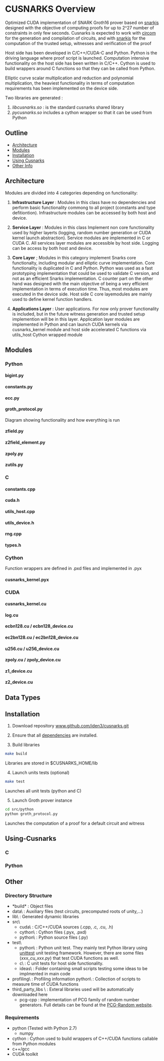 # CUSNARKS Overview
Optimized CUDA implementation of SNARK Groth16 prover based on [snarkjs][] designed with the objective of computing proofs for up
to 2^27 number of constraints in only few seconds. Cusnarks is expected to work with [circom][] for the generation and compilation
of circuits, and with [snarkjs][] for the computation of the trusted setup, witnesses and verification of the proof

Host side has been developed in C/C++/CUDA-C and Python. Python is the driving language where proof script is launched. Computation intensive functionality on the host side has been written in C/C++. Cython is used to build wrappers around C functions so that they can be
called from Python.

Elliptic curve scalar multiplication and reduction and polynomial multiplication, the heaviest functionality in terms of 
computation requirements has been implemented on the device side.

Two libraries are generated :
1. *libcusnarks.so* : is the standard cusnarks shared library
2. *pycusnarks.so* includes a cython wrapper so that it can be used from Python

## Outline
* [Architecture][]
* [Modules][]
* [Installation][]
* [Using Cusnarks][]
* [Other Info][]
  

## Architecture

Modules are divided into 4 categories depending on functionality:

1. **Infrastructure Layer** : Modules in this class have no dependencies and perform basic functionality commong to all project (constants and type defitiontion).  Infrastructure modules can be accessed by both host and device.

2. **Service Layer** : Modules in this class Implement non core functionality used by higher layerts (logging, random number generation or CUDA kernel launch abstraction). Service modules are implemented in C or CUDA C. All services layer modules are accessible by host side. Logging can be access by both host and device.

3. **Core Layer**  ; Modules in this category implement Snarks core functionalty,  including modular and elliptic curve implementation. Core functionality is duplicated in C and Python. Python was used as a fast prototyping implementation that could be used to validate C version, and not as an efficient Snarks implementation. C counter part on the other hand was designed with the main objective of being a very efficient implementation in terms of execution time. Thus, most modules are executed in the device side. Host side C core layemodules are mainly used to define kernel function handlers.

4. **Applications Layer** : User applications. For now only prover functionality is included, but in the future witness generation and trusted setup implemention will be in this layer. Application layer modules are implemented in Python and can launch CUDA kernels via cusnarks_kernel module and host side accelerated C functions via utils_host Cython wrapped module


## Modules

### Python

#### bigint.py

#### constants.py

#### ecc.py

#### groth_protocol.py

Diagram showing functionality and how everything is run 

#### zfield.py

#### z2field_element.py

#### zpoly.py

#### zutils.py

### C

#### constants.cpp

#### cuda.h

#### utils_host.cpp

#### utils_device.h

#### rng.cpp

#### types.h

### Cython
Function wrappers are defined in .pxd files and implemented in .pyx

#### cusnarks_kernel.pyx

### CUDA

#### cusnarks_kernel.cu

#### log.cu

#### ecbn128.cu / ecbn128_device.cu

#### ec2bn128.cu / ec2bn128_device.cu

#### u256.cu / u256_device.cu

#### zpoly.cu / zpoly_device.cu

#### z1_device.cu

#### z2_device.cu

## Data Types

## Installation
1. Download repository www.github.com/iden3/cusnarks.git

2. Ensure that all [dependencies][] are installed. 

3. Build libraries

```sh
make build
```
Libraries are stored in $CUSNARKS_HOME/lib

4. Launch units tests (optional)

```sh
make test
```
Launches all unit tests (python and C) 

5. Launch Groth prover instance

```sh
cd src/python
python groth_protocol.py
```

Launches the computation of a proof for a default circuit and witness

## Using-Cusnarks

### C

### Python


## Other
### Directory Structure
* *build\*    : Object files
* data\     : Auxiliary files (test circuits, precomputed roots of unity,...)
* lib\      : Generated dynamic libraries
* src\
  - cuda\     : C/C++/CUDA sources (.cpp, .c, .cu, .h)
  - cython\   : Cython files (.pyx, .pxd)
  - python\   : Python source files (.py)
* test\
  - python\   : Python unit test. They mainly test Python library using [unittest][] unit testing framework. 
   However, there are some files (*xxx_cu_xxx.py*) that test CUDA functions as well.
  - c\        : C unit tests for host side functionality.
  - ideas\    : Folder containing small scripts testing some ideas to be implmented in main code
* profiling\ : Profiling information
   python\   : Collection of scripts to measure time of CUDA functions 
* third_party_libs \ : Exteral libraries used will be automatically downloaded here
  - pcg-cpp  : implementation of PCG family of random number generators. Full details can be found at the [PCG-Random website].

### Requirements 
* python (Tested with Python 2.7)
  - numpy
* cython : Cython used to build wrappers of C++/CUDA functions callable from Python modules
* c++/gcc
* CUDA toolkit

[dependencies]: #Requirements 
[snarkjs]: https://www.github.com/iden3/snarkjs
[circom]: https://www.github.com/iden3/circom
[PCG-Random website]: http://www.pcg-random.org
[unittest]: https://python.org/3/library/unittest.html
[Architecture]: #Architecture
[Modules]: #Modules
[Installation]: #Installation
[Using Cusnarks]: #Using-Cusnarks
[Other Info]: #Other
